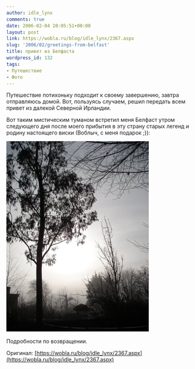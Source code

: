 ```yaml
---
author: idle_lynx
comments: true
date: 2006-02-04 20:05:51+00:00
layout: post
link: https://wobla.ru/blog/idle_lynx/2367.aspx
slug: '2006/02/greetings-from-belfast'
title: привет из Белфаста
wordpress_id: 132
tags:
- Путешествие
- Фото
---
```


Путешествие потихоньку подходит к своему завершению, завтра отправляюсь домой. Вот, пользуясь случаем, решил передать всем привет из далекой Северной Ирландии.

Вот таким мистическим туманом встретил меня Белфаст утром следующего дня после моего прибытия в эту страну старых легенд и родину настоящего виски (Воблыч, с меня подарок ;)):

![Spooky Morning in Belfast](images/2007/05/94b272d1-6f49-4491-8028-883b0a95041f.jpg)

Подробности по возвращении.

Оригинал: [https://wobla.ru/blog/idle_lynx/2367.aspx](https://wobla.ru/blog/idle_lynx/2367.aspx)
